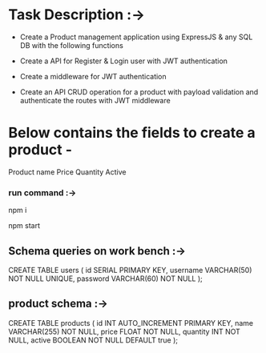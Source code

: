 # Task Description :->

- Create a Product management application using ExpressJS & any SQL DB with the following functions

- Create a API for Register & Login user with JWT authentication

- Create a middleware for JWT authentication

- Create an API CRUD operation for a product with payload validation and authenticate the routes with JWT middleware

# Below contains the fields to create a product -

Product name
Price
Quantity
Active

### run command :->

npm i

npm start

## Schema queries on work bench :->

CREATE TABLE users (
id SERIAL PRIMARY KEY,
username VARCHAR(50) NOT NULL UNIQUE,
password VARCHAR(60) NOT NULL
);

## product schema :->

CREATE TABLE products (
id INT AUTO_INCREMENT PRIMARY KEY,
name VARCHAR(255) NOT NULL,
price FLOAT NOT NULL,
quantity INT NOT NULL,
active BOOLEAN NOT NULL DEFAULT true
);
